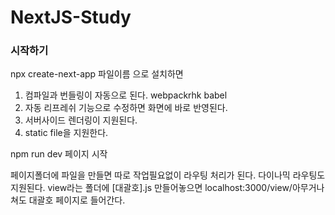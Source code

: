 # NextJS-Study

### 시작하기
npx create-next-app 파일이름 으로 설치하면 

1. 컴파일과 번들링이 자동으로 된다. webpackrhk babel
2. 자동 리프레쉬 기능으로 수정하면 화면에 바로 반영된다. 
3. 서버사이드 렌더링이 지원된다. 
4. static file을 지원한다.

npm run dev 페이지 시작

페이지폴더에 파일을 만들면 따로 작업필요없이 라우팅 처리가 된다. 
다이나믹 라우팅도 지원된다. 
view라는 폴더에 [대괄호].js 만들어놓으면 localhost:3000/view/아무거나 쳐도 대괄호 페이지로 들어간다.
